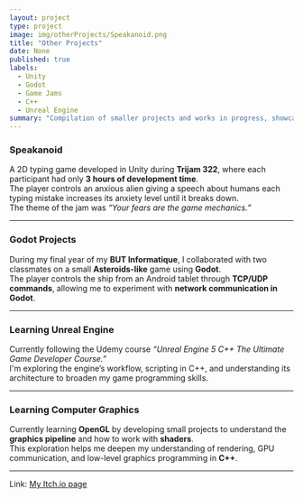 ```yaml
---
layout: project
type: project
image: img/otherProjects/Speakanoid.png
title: "Other Projects"
date: None
published: true
labels:
  - Unity
  - Godot
  - Game Jams
  - C++
  - Unreal Engine
summary: "Compilation of smaller projects and works in progress, showcasing what I'm currently exploring and learning."
---
```


### **Speakanoid**
A 2D typing game developed in Unity during **Trijam 322**, where each participant had only **3 hours of development time**.  
The player controls an anxious alien giving a speech about humans each typing mistake increases its anxiety level until it breaks down.  
The theme of the jam was *“Your fears are the game mechanics.”*

---

### **Godot Projects**
During my final year of my **BUT Informatique**, I collaborated with two classmates on a small **Asteroids-like** game using **Godot**.  
The player controls the ship from an Android tablet through **TCP/UDP commands**, allowing me to experiment with **network communication in Godot**.

---

### **Learning Unreal Engine**
Currently following the Udemy course *“Unreal Engine 5 C++ The Ultimate Game Developer Course.”*  
I'm exploring the engine’s workflow, scripting in C++, and understanding its architecture to broaden my game programming skills.

---

### **Learning Computer Graphics**
Currently learning **OpenGL** by developing small projects to understand the **graphics pipeline** and how to work with **shaders**.  
This exploration helps me deepen my understanding of rendering, GPU communication, and low-level graphics programming in **C++**.

---

Link: <a href="https://ceaura.itch.io/">My Itch.io page</a>

